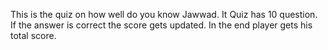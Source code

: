 This is the quiz on how well do you know Jawwad.
It Quiz has 10 question.
If the answer is correct the score gets updated.
In the end player gets his total score.
